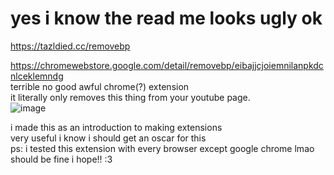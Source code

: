 # yes i know the read me looks ugly ok
https://tazldied.cc/removebp<div>
https://chromewebstore.google.com/detail/removebp/eibajjcjoiemnilanpkdcnlceklemndg<div>
terrible no good awful chrome(?) extension<div>
it literally only removes this thing from your youtube page.</div>
![image](https://github.com/tazlsucks/RemoveBP/assets/82299965/85ed0374-6d51-4447-9d44-8d3a820a2ad1)
<div>i made this as an introduction to making extensions</div>
<div>very useful i know i should get an oscar for this</div>
<p1>ps: i tested this extension with every browser except google chrome lmao should be fine i hope!! :3</p1>
